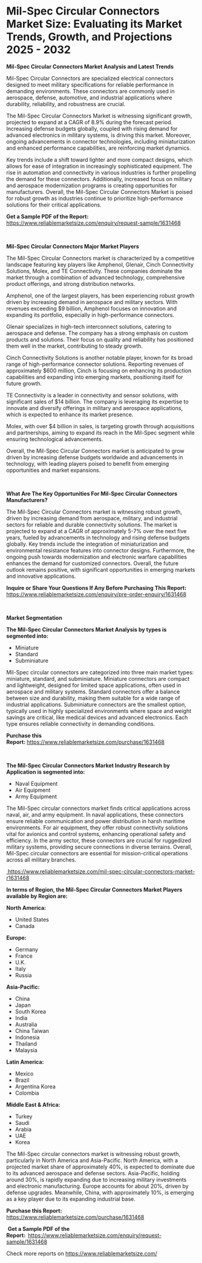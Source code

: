 <p><h1>Mil-Spec Circular Connectors Market Size: Evaluating its Market Trends, Growth, and Projections 2025 - 2032</h1></p><p><strong>Mil-Spec Circular Connectors Market Analysis and Latest Trends</strong></p>
<p><p>Mil-Spec Circular Connectors are specialized electrical connectors designed to meet military specifications for reliable performance in demanding environments. These connectors are commonly used in aerospace, defense, automotive, and industrial applications where durability, reliability, and robustness are crucial. </p><p>The Mil-Spec Circular Connectors Market is witnessing significant growth, projected to expand at a CAGR of 8.9% during the forecast period. Increasing defense budgets globally, coupled with rising demand for advanced electronics in military systems, is driving this market. Moreover, ongoing advancements in connector technologies, including miniaturization and enhanced performance capabilities, are reinforcing market dynamics. </p><p>Key trends include a shift toward lighter and more compact designs, which allows for ease of integration in increasingly sophisticated equipment. The rise in automation and connectivity in various industries is further propelling the demand for these connectors. Additionally, increased focus on military and aerospace modernization programs is creating opportunities for manufacturers. Overall, the Mil-Spec Circular Connectors Market is poised for robust growth as industries continue to prioritize high-performance solutions for their critical applications.</p></p>
<p><strong>Get a Sample PDF of the Report:&nbsp;</strong> <a href="https://www.reliablemarketsize.com/enquiry/request-sample/1631468?utm_campaign=2337&utm_medium=2&utm_source=Github&utm_content=ia&utm_term=29032025&utm_id=mil-spec-circular-connectors">https://www.reliablemarketsize.com/enquiry/request-sample/1631468</a></p>
<p>&nbsp;</p>
<p><strong>Mil-Spec Circular Connectors Major Market Players</strong></p>
<p><p>The Mil-Spec Circular Connectors market is characterized by a competitive landscape featuring key players like Amphenol, Glenair, Cinch Connectivity Solutions, Molex, and TE Connectivity. These companies dominate the market through a combination of advanced technology, comprehensive product offerings, and strong distribution networks.</p><p>Amphenol, one of the largest players, has been experiencing robust growth driven by increasing demand in aerospace and military sectors. With revenues exceeding $9 billion, Amphenol focuses on innovation and expanding its portfolio, especially in high-performance connectors.</p><p>Glenair specializes in high-tech interconnect solutions, catering to aerospace and defense. The company has a strong emphasis on custom products and solutions. Their focus on quality and reliability has positioned them well in the market, contributing to steady growth.</p><p>Cinch Connectivity Solutions is another notable player, known for its broad range of high-performance connector solutions. Reporting revenues of approximately $600 million, Cinch is focusing on enhancing its production capabilities and expanding into emerging markets, positioning itself for future growth.</p><p>TE Connectivity is a leader in connectivity and sensor solutions, with significant sales of $14 billion. The company is leveraging its expertise to innovate and diversify offerings in military and aerospace applications, which is expected to enhance its market presence.</p><p>Molex, with over $4 billion in sales, is targeting growth through acquisitions and partnerships, aiming to expand its reach in the Mil-Spec segment while ensuring technological advancements.</p><p>Overall, the Mil-Spec Circular Connectors market is anticipated to grow driven by increasing defense budgets worldwide and advancements in technology, with leading players poised to benefit from emerging opportunities and market expansions.</p></p>
<p>&nbsp;</p>
<p><strong>What Are The Key Opportunities For Mil-Spec Circular Connectors Manufacturers?</strong></p>
<p><p>The Mil-Spec Circular Connectors market is witnessing robust growth, driven by increasing demand from aerospace, military, and industrial sectors for reliable and durable connectivity solutions. The market is projected to expand at a CAGR of approximately 5-7% over the next five years, fueled by advancements in technology and rising defense budgets globally. Key trends include the integration of miniaturization and environmental resistance features into connector designs. Furthermore, the ongoing push towards modernization and electronic warfare capabilities enhances the demand for customized connectors. Overall, the future outlook remains positive, with significant opportunities in emerging markets and innovative applications.</p></p>
<p><strong>Inquire or Share Your Questions If Any Before Purchasing This Report:</strong> <a href="https://www.reliablemarketsize.com/enquiry/pre-order-enquiry/1631468?utm_campaign=2337&utm_medium=2&utm_source=Github&utm_content=ia&utm_term=29032025&utm_id=mil-spec-circular-connectors">https://www.reliablemarketsize.com/enquiry/pre-order-enquiry/1631468</a></p>
<p>&nbsp;</p>
<p><strong>Market Segmentation</strong></p>
<p><strong>The Mil-Spec Circular Connectors Market Analysis by types is segmented into:</strong></p>
<p><ul><li>Miniature</li><li>Standard</li><li>Subminiature</li></ul></p>
<p><p>Mil-Spec circular connectors are categorized into three main market types: miniature, standard, and subminiature. Miniature connectors are compact and lightweight, designed for limited space applications, often used in aerospace and military systems. Standard connectors offer a balance between size and durability, making them suitable for a wide range of industrial applications. Subminiature connectors are the smallest option, typically used in highly specialized environments where space and weight savings are critical, like medical devices and advanced electronics. Each type ensures reliable connectivity in demanding conditions.</p></p>
<p><strong>Purchase this Report:&nbsp;</strong><a href="https://www.reliablemarketsize.com/purchase/1631468?utm_campaign=2337&utm_medium=2&utm_source=Github&utm_content=ia&utm_term=29032025&utm_id=mil-spec-circular-connectors">https://www.reliablemarketsize.com/purchase/1631468</a></p>
<p>&nbsp;</p>
<p><strong>The Mil-Spec Circular Connectors Market Industry Research by Application is segmented into:</strong></p>
<p><ul><li>Naval Equipment</li><li>Air Equipment</li><li>Army Equipment</li></ul></p>
<p><p>The Mil-Spec circular connectors market finds critical applications across naval, air, and army equipment. In naval applications, these connectors ensure reliable communication and power distribution in harsh maritime environments. For air equipment, they offer robust connectivity solutions vital for avionics and control systems, enhancing operational safety and efficiency. In the army sector, these connectors are crucial for ruggedized military systems, providing secure connections in diverse terrains. Overall, Mil-Spec circular connectors are essential for mission-critical operations across all military branches.</p></p>
<p><a href="https://www.reliablemarketsize.com/mil-spec-circular-connectors-market-r1631468?utm_campaign=2337&utm_medium=2&utm_source=Github&utm_content=ia&utm_term=29032025&utm_id=mil-spec-circular-connectors">&nbsp;https://www.reliablemarketsize.com/mil-spec-circular-connectors-market-r1631468</a></p>
<p><strong>In terms of Region, the Mil-Spec Circular Connectors Market Players available by Region are:</strong></p>
<p>
    <p> <strong> North America: </strong>
        <ul>
            <li>United States</li>
            <li>Canada</li>
        </ul>
        </p> 
    <p> <strong> Europe: </strong>
        <ul>
            <li>Germany</li>
            <li>France</li>
            <li>U.K.</li>
            <li>Italy</li>
            <li>Russia</li>
        </ul>
        </p> 
    <p> <strong> Asia-Pacific: </strong>
        <ul>
            <li>China</li>
            <li>Japan</li>
            <li>South Korea</li>
            <li>India</li>
            <li>Australia</li>
            <li>China Taiwan</li>
            <li>Indonesia</li>
            <li>Thailand</li>
            <li>Malaysia</li>
        </ul>
        </p> 
    <p> <strong> Latin America: </strong>
        <ul>
            <li>Mexico</li>
            <li>Brazil</li>
            <li>Argentina Korea</li>
            <li>Colombia</li>
        </ul>
        </p> 
    <p> <strong> Middle East & Africa: </strong>
        <ul>
            <li>Turkey</li>
            <li>Saudi</li>
            <li>Arabia</li>
            <li>UAE</li>
            <li>Korea</li>
        </ul>
    </p>
    </p>
<p><p>The Mil-Spec circular connectors market is witnessing robust growth, particularly in North America and Asia-Pacific. North America, with a projected market share of approximately 40%, is expected to dominate due to its advanced aerospace and defense sectors. Asia-Pacific, holding around 30%, is rapidly expanding due to increasing military investments and electronic manufacturing. Europe accounts for about 20%, driven by defense upgrades. Meanwhile, China, with approximately 10%, is emerging as a key player due to its expanding industrial base.</p></p>
<p><strong>Purchase this Report: </strong><a href="https://www.reliablemarketsize.com/purchase/1631468?utm_campaign=2337&utm_medium=2&utm_source=Github&utm_content=ia&utm_term=29032025&utm_id=mil-spec-circular-connectors">https://www.reliablemarketsize.com/purchase/1631468</a></p>
<p>&nbsp;<strong>Get a Sample PDF of the Report:&nbsp;&nbsp;</strong><a href="https://www.reliablemarketsize.com/enquiry/request-sample/1631468?utm_campaign=2337&utm_medium=2&utm_source=Github&utm_content=ia&utm_term=29032025&utm_id=mil-spec-circular-connectors">https://www.reliablemarketsize.com/enquiry/request-sample/1631468</a></p>
<p><strong></strong></p>
<p>Check more reports on <a href="https://www.reliablemarketsize.com/?utm_campaign=2337&utm_medium=2&utm_source=Github&utm_content=ia&utm_term=29032025&utm_id=mil-spec-circular-connectors">https://www.reliablemarketsize.com/</a></p>